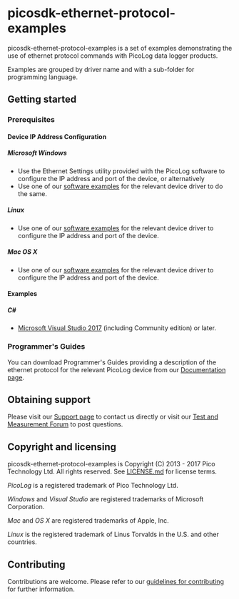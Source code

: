 # picosdk-ethernet-protocol-examples

picosdk-ethernet-protocol-examples is a set of examples demonstrating the use of ethernet protocol commands with PicoLog data logger products.

Examples are grouped by driver name and with a sub-folder for programming language.

## Getting started

### Prerequisites

#### Device IP Address Configuration

##### Microsoft Windows

* Use the Ethernet Settings utility provided with the PicoLog software to configure the IP address and port of the device, or alternatively
* Use one of our [software examples](https://github.com/picotech) for the relevant device driver to do the same.

##### Linux

* Use one of our [software examples](https://github.com/picotech) for the relevant device driver to configure the IP address and port of the device.

##### Mac OS X

* Use one of our [software examples](https://github.com/picotech) for the relevant device driver to configure the IP address and port of the device.

#### Examples

##### C#

* [Microsoft Visual Studio 2017](https://www.visualstudio.com/) (including Community edition) or later.  

### Programmer's Guides

You can download Programmer's Guides providing a description of the ethernet protocol for the relevant PicoLog device from our [Documentation page](https://www.picotech.com/library/documentation).

## Obtaining support

Please visit our [Support page](https://www.picotech.com/tech-support) to contact us directly or visit our [Test and Measurement Forum](https://www.picotech.com/support/forum17.html) to post questions.

## Copyright and licensing

picosdk-ethernet-protocol-examples is Copyright (C) 2013 - 2017 Pico Technology Ltd. All rights reserved. See [LICENSE.md](LICENSE.md) for license terms. 

*PicoLog* is a registered trademark of Pico Technology Ltd. 

*Windows* and *Visual Studio* are registered trademarks of Microsoft Corporation.

*Mac* and *OS X* are registered trademarks of Apple, Inc. 

*Linux* is the registered trademark of Linus Torvalds in the U.S. and other countries.

## Contributing

Contributions are welcome. Please refer to our [guidelines for contributing](.github/CONTRIBUTING.md) for further information.

